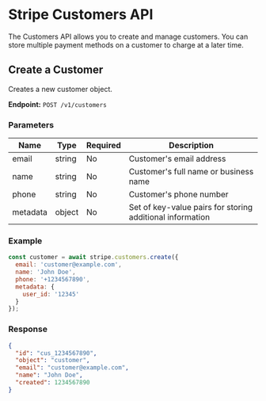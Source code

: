 # Stripe Customers API

The Customers API allows you to create and manage customers. You can store multiple payment methods on a customer to charge at a later time.

## Create a Customer

Creates a new customer object.

**Endpoint:** `POST /v1/customers`

### Parameters

| Name | Type | Required | Description |
|------|------|----------|-------------|
| email | string | No | Customer's email address |
| name | string | No | Customer's full name or business name |
| phone | string | No | Customer's phone number |
| metadata | object | No | Set of key-value pairs for storing additional information |

### Example

```javascript
const customer = await stripe.customers.create({
  email: 'customer@example.com',
  name: 'John Doe',
  phone: '+1234567890',
  metadata: {
    user_id: '12345'
  }
});
```

### Response

```json
{
  "id": "cus_1234567890",
  "object": "customer",
  "email": "customer@example.com",
  "name": "John Doe",
  "created": 1234567890
}
```

